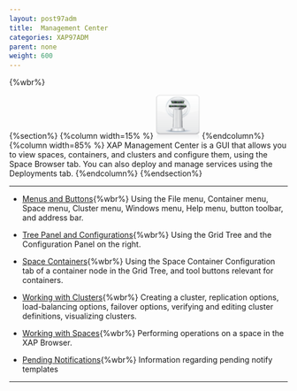 ```yaml
---
layout: post97adm
title:  Management Center
categories: XAP97ADM
parent: none
weight: 600
---
```


{%wbr%}

{%section%}
{%column width=15% %}
<img src="/attachment_files/subject/MonitoringAndManagement.png" width="80" height="80">
{%endcolumn%}
{%column width=85% %}
XAP Management Center is a GUI that allows you to view spaces, containers, and clusters and configure them, using the Space Browser tab. You can also deploy and manage services using the Deployments tab.
{%endcolumn%}
{%endsection%}

<hr/>

- [Menus and Buttons](./gigaspaces-browser-menus-and-buttons.html){%wbr%}
Using the File menu, Container menu, Space menu, Cluster menu, Windows menu, Help menu, button toolbar, and address bar.


- [Tree Panel and Configurations](./gigaspaces-browser-tree-panel-and-configuration-panel.html){%wbr%}
Using the Grid Tree and the Configuration Panel on the right.

- [Space Containers](./gigaspaces-browser-managing-space-container.html){%wbr%}
Using the Space Container Configuration tab of a container node in the Grid Tree, and tool buttons relevant for containers.


- [Working with Clusters](./working-with-clusters---gigaspaces-browser.html){%wbr%}
Creating a cluster, replication options, load-balancing options, failover options, verifying and editing cluster definitions, visualizing clusters.


- [Working with Spaces](./working-with-spaces---gigaspaces-browser.html){%wbr%}
Performing operations on a space in the XAP Browser.


- [Pending Notifications](./pending-notify-templates-information.html){%wbr%}
Information regarding pending notify templates

<hr/>